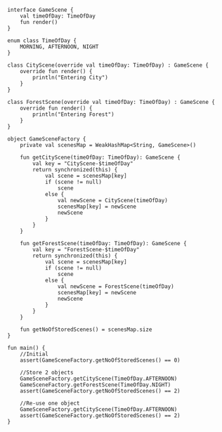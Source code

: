 <pre>
<code>
<span class="keyword">interface</span> GameScene {
    <span class="keyword">val</span> timeOfDay: <span class="types">TimeOfDay</span>
    <span class="keyword">fun</span> render()
}

<span class="keyword">enum class</span> TimeOfDay {
    <span class="static">MORNING, AFTERNOON, NIGHT</span>
}

<span class="keyword">class</span> CityScene(<span class="keyword">override val</span> timeOfDay: <span class="types">TimeOfDay</span>) : GameScene {
    <span class="keyword">override fun</span> render() {
        <span class="stdlib">println</span>(<span class="string">"Entering City"</span>)
    }
}

<span class="keyword">class</span> ForestScene(<span class="keyword">override val</span> timeOfDay: <span class="types">TimeOfDay</span>) : GameScene {
    <span class="keyword">override fun</span> render() {
        <span class="stdlib">println</span>(<span class="string">"Entering Forest"</span>)
    }
}

<span class="keyword">object</span> GameSceneFactory {
    <span class="keyword">private val</span> scenesMap = <span class="stdlib">WeakHashMap</span><<span class="types">String, GameScene</span>>()

    <span class="keyword">fun</span> getCityScene(timeOfDay: <span class="types">TimeOfDay</span>): <span class="types">GameScene</span> {
        <span class="keyword">val</span> key = <span class="string">"CityScene-<span class="string-template">$timeOfDay</span>"</span>
        <span class="keyword">return synchronized(this)</span> {
            <span class="keyword">val</span> scene = scenesMap[key]
            <span class="keyword">if</span> (scene != <span class="keyword">null</span>)
                scene
            <span class="keyword">else</span> {
                <span class="keyword">val</span> newScene = CityScene(timeOfDay)
                scenesMap[key] = newScene
                newScene
            }
        }
    }

    <span class="keyword">fun</span> getForestScene(timeOfDay: <span class="keyword">TimeOfDay</span>): <span class="types">GameScene</span> {
        <span class="keyword">val</span> key = <span class="string">"ForestScene-<span class="string-template">$timeOfDay</span>"</span>
        <span class="keyword">return synchronized(this)</span> {
            <span class="keyword">val</span> scene = scenesMap[key]
            <span class="keyword">if</span> (scene != <span class="keyword">null</span>)
                scene
            <span class="keyword">else</span> {
                <span class="keyword">val</span> newScene = ForestScene(timeOfDay)
                scenesMap[key] = newScene
                newScene
            }
        }
    }

    <span class="keyword">fun</span> getNoOfStoredScenes() = scenesMap<span class="stdlib">.size</span>
}

<span class="keyword">fun</span> main() {
    <span class="comments">//Initial</span>
    <span class="assert">assert</span>(GameSceneFactory.getNoOfStoredScenes() == <span class="literals">0</span>)

    <span class="comments">//Store 2 objects</span>
    GameSceneFactory.getCityScene(TimeOfDay.<span class="static">AFTERNOON</span>)
    GameSceneFactory.getForestScene(TimeOfDay.<span class="static">NIGHT</span>)
    <span class="assertions">assert</span>(GameSceneFactory.getNoOfStoredScenes() == <span class="literals">2</span>)

    <span class="comments">//Re-use one object</span>
    GameSceneFactory.getCityScene(TimeOfDay.<span class="static">AFTERNOON</span>)
    <span class="assert">assert</span>(GameSceneFactory.getNoOfStoredScenes() == <span class="literals">2</span>)
}
</code>
</pre>